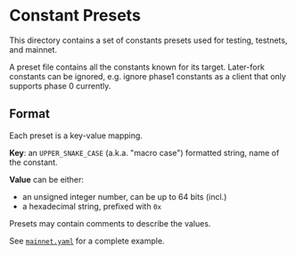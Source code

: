# Constant Presets

This directory contains a set of constants presets used for testing, testnets, and mainnet.

A preset file contains all the constants known for its target.
Later-fork constants can be ignored, e.g. ignore phase1 constants as a client that only supports phase 0 currently.

## Format

Each preset is a key-value mapping.

**Key**: an `UPPER_SNAKE_CASE` (a.k.a. "macro case") formatted string, name of the constant.

**Value** can be either:
 - an unsigned integer number, can be up to 64 bits (incl.)
 - a hexadecimal string, prefixed with `0x`

Presets may contain comments to describe the values.

See [`mainnet.yaml`](./mainnet.yaml) for a complete example.
